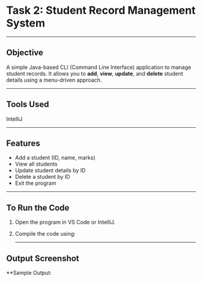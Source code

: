 # Task 2: Student Record Management System

---

## Objective
A simple Java-based CLI (Command Line Interface) application to manage student records. It allows you to **add**, **view**, **update**, and **delete** student details using a menu-driven approach.

---

## Tools Used
 IntelliJ 
 
---

## Features
- Add a student (ID, name, marks)
- View all students
- Update student details by ID
- Delete a student by ID
- Exit the program

---

##  To Run the Code

1. Open the program in VS Code or IntelliJ.
2. Compile the code using:

   ---

## Output Screenshot
**Sample Output:
